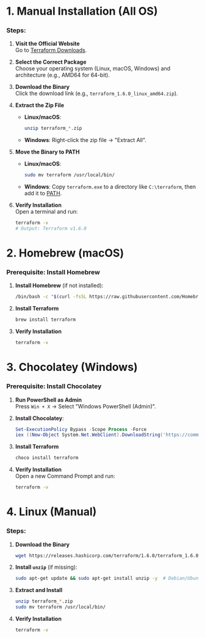 # 1. Manual Installation (All OS)
### Steps:
1. **Visit the Official Website**  
   Go to [Terraform Downloads](https://www.terraform.io/downloads).

2. **Select the Correct Package**  
   Choose your operating system (Linux, macOS, Windows) and architecture (e.g., AMD64 for 64-bit).

3. **Download the Binary**  
   Click the download link (e.g., `terraform_1.6.0_linux_amd64.zip`).

4. **Extract the Zip File**  
   - **Linux/macOS**:  
     ```bash
     unzip terraform_*.zip
     ```
   - **Windows**: Right-click the zip file → "Extract All".

5. **Move the Binary to PATH**  
   - **Linux/macOS**:  
     ```bash
     sudo mv terraform /usr/local/bin/
     ```
   - **Windows**: Copy `terraform.exe` to a directory like `C:\terraform`, then add it to [PATH](https://www.architectryan.com/2018/03/17/add-to-the-path-on-windows-10/).

6. **Verify Installation**  
   Open a terminal and run:
   ```bash
   terraform -v
   # Output: Terraform v1.6.0
   ```

# 2. Homebrew (macOS)
### Prerequisite: Install Homebrew
1. **Install Homebrew** (if not installed):  
   ```bash
   /bin/bash -c "$(curl -fsSL https://raw.githubusercontent.com/Homebrew/install/HEAD/install.sh)"
   ```

2. **Install Terraform**  
   ```bash
   brew install terraform
   ```

3. **Verify Installation**  
   ```bash
   terraform -v
   ```

# 3. Chocolatey (Windows)
### Prerequisite: Install Chocolatey
1. **Run PowerShell as Admin**  
   Press `Win + X` → Select "Windows PowerShell (Admin)".

2. **Install Chocolatey**:  
   ```powershell
   Set-ExecutionPolicy Bypass -Scope Process -Force
   iex ((New-Object System.Net.WebClient).DownloadString('https://community.chocolatey.org/install.ps1'))
   ```

3. **Install Terraform**  
   ```powershell
   choco install terraform
   ```

4. **Verify Installation**  
   Open a new Command Prompt and run:
   ```cmd
   terraform -v
   ```

# 4. Linux (Manual)
### Steps:
1. **Download the Binary**  
   ```bash
   wget https://releases.hashicorp.com/terraform/1.6.0/terraform_1.6.0_linux_amd64.zip
   ```

2. **Install `unzip`** (if missing):  
   ```bash
   sudo apt-get update && sudo apt-get install unzip -y  # Debian/Ubuntu
   ```

3. **Extract and Install**  
   ```bash
   unzip terraform_*.zip
   sudo mv terraform /usr/local/bin/
   ```

4. **Verify Installation**  
   ```bash
   terraform -v
   ```

